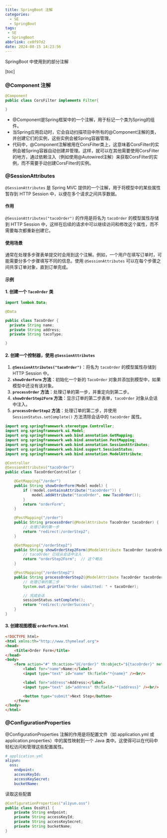 ```yaml
---
title: SpringBoot 注解
categories:
  - SE
  - SpringBoot
tags:
 - SE
 - SpringBoot
abbrlink: ce0f97d2
date: 2024-08-15 14:23:56
---
```


<!--more-->

SpringBoot 中使用到的部分注解

[toc]



### @Component 注解

```java
@Component
public class CorsFilter implements Filter{

}
```

- @Component是Spring框架中的一个注解，用于标记一个类为Spring的组件。
- 当Spring应用启动时，它会自动扫描项目中所有的@Component注解的类，并创建它们的实例，这些实例会被Spring容器管理。  
- 代码中，@Component注解被用在CorsFilter类上，这意味着CorsFilter的实例会被Spring容器自动创建并管理。这样，就可以在其他需要使用CorsFilter的地方，通过依赖注入（例如使用@Autowired注解）来获取CorsFilter的实例，而不需要手动创建CorsFilter的实例。

### @SessionAttributes

`@SessionAttributes` 是 Spring MVC 提供的一个注解，用于将模型中的某些属性暂存到 HTTP Session 中，以便在多个请求之间共享数据。

#### 作用

`@SessionAttributes("tacoOrder")` 的作用是将名为 `tacoOrder` 的模型属性存储到 HTTP Session 中，这样在后续的请求中可以继续访问和修改这个属性，而不需要每次都重新创建它。

#### 使用场景

通常在处理多步骤表单提交时会用到这个注解。例如，一个用户在填写订单时，可能需要分多个步骤填写不同的信息。使用 `@SessionAttributes` 可以在每个步骤之间共享订单对象，直到订单完成。

#### 示例

#### 1. 创建一个 `TacoOrder` 类

```java
import lombok.Data;

@Data

public class TacoOrder {
  private String name;
  private String address;
  private String tacoType;

}
```

#### 2. 创建一个控制器，使用 `@SessionAttributes`

1. **`@SessionAttributes("tacoOrder")`**：将名为 `tacoOrder` 的模型属性存储到 HTTP Session 中。
2. **`showOrderForm` 方法**：初始化一个新的 `TacoOrder` 对象并添加到模型中，如果模型中还没有该对象。
3. **`processOrder` 方法**：处理订单的第一步，并重定向到第二步。
4. **`showOrderStep2Form` 方法**：显示订单的第二步表单，`tacoOrder` 对象从会话中注入。
5. **`processOrderStep2` 方法**：处理订单的第二步，并使用 `SessionStatus.setComplete()` 方法清除会话中的 `tacoOrder` 属性。

```java
import org.springframework.stereotype.Controller;
import org.springframework.ui.Model;
import org.springframework.web.bind.annotation.GetMapping;
import org.springframework.web.bind.annotation.PostMapping;
import org.springframework.web.bind.annotation.SessionAttributes;
import org.springframework.web.bind.support.SessionStatus;
import org.springframework.web.bind.annotation.ModelAttribute;

@Controller
@SessionAttributes("tacoOrder")
public class TacoOrderController {

    @GetMapping("/order")
    public String showOrderForm(Model model) {
        if (!model.containsAttribute("tacoOrder")) {
            model.addAttribute("tacoOrder", new TacoOrder());
        }
        return "orderForm";  
    }

    @PostMapping("/order")
    public String processOrder(@ModelAttribute TacoOrder tacoOrder) {
        // 处理订单的第一步
        return "redirect:/orderStep2";
    }

    @GetMapping("/orderStep2")
    public String showOrderStep2Form(@ModelAttribute TacoOrder tacoOrder) {
        // tacoOrder 已经从会话中注入
        return "orderStep2Form";  // 这个略去
    }

    @PostMapping("/orderStep2")
    public String processOrderStep2(@ModelAttribute TacoOrder tacoOrder, SessionStatus sessionStatus) {
        // 处理订单的第二步
        System.out.println("Order submitted: " + tacoOrder);

        // 完成会话
        sessionStatus.setComplete();
        return "redirect:/orderSuccess";
    }
}
```



#### 3. 创建视图模板 `orderForm.html`

```html
<!DOCTYPE html>
<html xmlns:th="http://www.thymeleaf.org">
<head>
    <title>Order Form</title>
</head>
<body>
    <form action="#" th:action="@{/order}" th:object="${tacoOrder}" method="post">
        <label for="name">Name:</label>
        <input type="text" id="name" th:field="*{name}" /><br/>

        <label for="address">Address:</label>
        <input type="text" id="address" th:field="*{address}" /><br/>

        <button type="submit">Next Step</button>
    </form>
</body>
</html>
```



### @ConfigurationProperties

@ConfigurationProperties 注解的作用是将配置文件（如 application.yml 或 application.properties）中的属性映射到一个 Java 类中。这使得可以在代码中轻松访问和管理这些配置属性。

```yml
# application.yml
aliyun:
  oss:
    endpoint: 
    accessKeyId: 
    accessKeySecret: 
    bucketName: 
```

读取这些配置

```java
@ConfigurationProperties("aliyun.oss")
public class OssUtil {
    private String endpoint;
    private String accessKeyId;
    private String accessKeySecret;
    private String bucketName;
}
```

